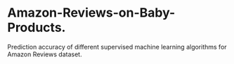 # Amazon-Reviews-on-Baby-Products.
Prediction accuracy of different supervised machine learning algorithms for Amazon Reviews  dataset.
